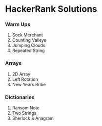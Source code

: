 # HackerRank Solutions

### Warm Ups
1) Sock Merchant
2) Counting Valleys
3) Jumping Clouds
4) Repeated String

### Arrays
1) 2D Array
2) Left Rotation
3) New Years Bribe

### Dictionaries 
1) Ransom Note 
2) Two Strings
3) Sherlock & Anagram
